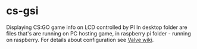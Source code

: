 # cs-gsi
Displaying CS:GO game info on LCD controlled by PI
In desktop folder are files that's are running on PC hosting game, in raspberry pi folder - running on raspberry.
For details about configuration see [Valve wiki](https://developer.valvesoftware.com/wiki/Counter-Strike:_Global_Offensive_Game_State_Integration).